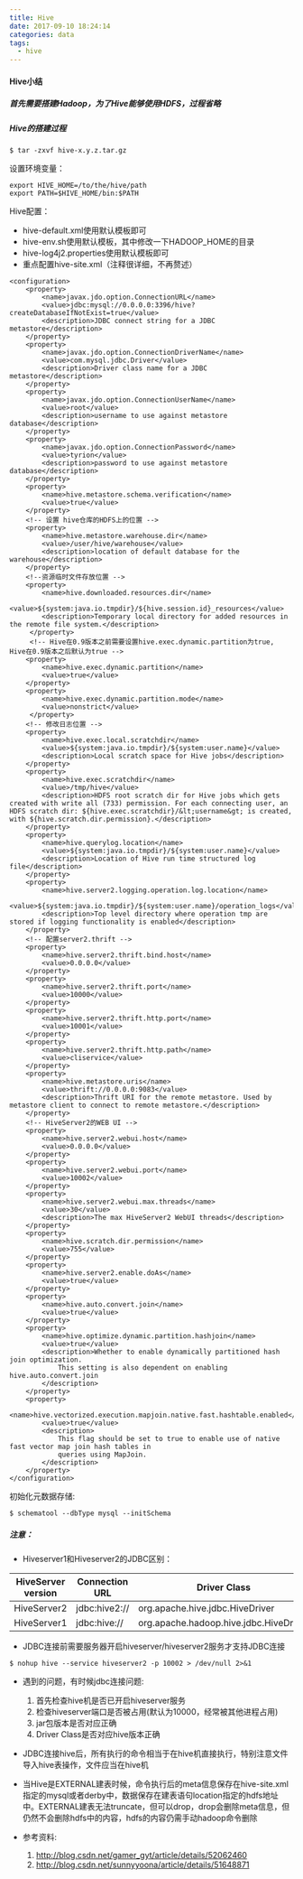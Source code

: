 ```yaml
---
title: Hive
date: 2017-09-10 18:24:14
categories: data
tags: 
  - hive
---
```


#### Hive小结

##### 首先需要搭建Hadoop，为了Hive能够使用HDFS，过程省略

##### Hive的搭建过程

```
$ tar -zxvf hive-x.y.z.tar.gz
```

设置环境变量：

```
export HIVE_HOME=/to/the/hive/path
export PATH=$HIVE_HOME/bin:$PATH
```

Hive配置：

- hive-default.xml使用默认模板即可
- hive-env.sh使用默认模板，其中修改一下HADOOP_HOME的目录
- hive-log4j2.properties使用默认模板即可
- 重点配置hive-site.xml（注释很详细，不再赘述）

<!-- more -->

```
<configuration>
    <property>
        <name>javax.jdo.option.ConnectionURL</name>
        <value>jdbc:mysql://0.0.0.0:3396/hive?createDatabaseIfNotExist=true</value>
        <description>JDBC connect string for a JDBC metastore</description>
    </property>
    <property>
        <name>javax.jdo.option.ConnectionDriverName</name>
        <value>com.mysql.jdbc.Driver</value>
        <description>Driver class name for a JDBC metastore</description>
    </property>
    <property>
        <name>javax.jdo.option.ConnectionUserName</name>
        <value>root</value>
        <description>username to use against metastore database</description>
    </property>
    <property>
        <name>javax.jdo.option.ConnectionPassword</name>
        <value>tyrion</value>
        <description>password to use against metastore database</description>
    </property>
    <property>
        <name>hive.metastore.schema.verification</name>
        <value>true</value>
    </property>
    <!-- 设置 hive仓库的HDFS上的位置 -->
    <property>
        <name>hive.metastore.warehouse.dir</name>
        <value>/user/hive/warehouse</value>
        <description>location of default database for the warehouse</description>
    </property>
    <!--资源临时文件存放位置 -->
    <property>
        <name>hive.downloaded.resources.dir</name>
        <value>${system:java.io.tmpdir}/${hive.session.id}_resources</value>
        <description>Temporary local directory for added resources in the remote file system.</description>
     </property>
     <!-- Hive在0.9版本之前需要设置hive.exec.dynamic.partition为true, Hive在0.9版本之后默认为true -->
    <property>
        <name>hive.exec.dynamic.partition</name>
        <value>true</value>
    </property>
    <property>
        <name>hive.exec.dynamic.partition.mode</name>
        <value>nonstrict</value>
     </property>
    <!-- 修改日志位置 -->
    <property>
        <name>hive.exec.local.scratchdir</name>
        <value>${system:java.io.tmpdir}/${system:user.name}</value>
        <description>Local scratch space for Hive jobs</description>
    </property>
    <property>
        <name>hive.exec.scratchdir</name>
        <value>/tmp/hive</value>
        <description>HDFS root scratch dir for Hive jobs which gets created with write all (733) permission. For each connecting user, an HDFS scratch dir: ${hive.exec.scratchdir}/&lt;username&gt; is created, with ${hive.scratch.dir.permission}.</description>
    </property>
    <property>
        <name>hive.querylog.location</name>
        <value>${system:java.io.tmpdir}/${system:user.name}</value>
        <description>Location of Hive run time structured log file</description>
    </property>
    <property>
        <name>hive.server2.logging.operation.log.location</name>
        <value>${system:java.io.tmpdir}/${system:user.name}/operation_logs</value>
        <description>Top level directory where operation tmp are stored if logging functionality is enabled</description>
    </property>
    <!-- 配置server2.thrift -->
    <property>
        <name>hive.server2.thrift.bind.host</name>
        <value>0.0.0.0</value>
    </property>
    <property>
        <name>hive.server2.thrift.port</name>
        <value>10000</value>
    </property>
    <property>
        <name>hive.server2.thrift.http.port</name>
        <value>10001</value>
    </property>
    <property>
        <name>hive.server2.thrift.http.path</name>
        <value>cliservice</value>
    </property>
    <property>
    	<name>hive.metastore.uris</name>
    	<value>thrift://0.0.0.0:9083</value>
    	<description>Thrift URI for the remote metastore. Used by metastore client to connect to remote metastore.</description>
    </property>
    <!-- HiveServer2的WEB UI -->
    <property>
        <name>hive.server2.webui.host</name>
        <value>0.0.0.0</value>
    </property>
    <property>
        <name>hive.server2.webui.port</name>
        <value>10002</value>
    </property>
    <property>
    	<name>hive.server2.webui.max.threads</name>
    	<value>30</value>
    	<description>The max HiveServer2 WebUI threads</description>
    </property>
    <property>
        <name>hive.scratch.dir.permission</name>
        <value>755</value>
    </property>
    <property>
        <name>hive.server2.enable.doAs</name>
        <value>true</value>
    </property>
    <property>
        <name>hive.auto.convert.join</name>
        <value>true</value>
    </property>
    <property>
    	<name>hive.optimize.dynamic.partition.hashjoin</name>
    	<value>true</value>
    	<description>Whether to enable dynamically partitioned hash join optimization.
      		This setting is also dependent on enabling hive.auto.convert.join
    	</description>
    </property>
    <property>
    	<name>hive.vectorized.execution.mapjoin.native.fast.hashtable.enabled</name>
    	<value>true</value>
    	<description>
      	    This flag should be set to true to enable use of native fast vector map join hash tables in
      	    queries using MapJoin.
    	</description>
    </property>
</configuration>
```

初始化元数据存储:

```
$ schematool --dbType mysql --initSchema
```

##### 注意：

- Hiveserver1和Hiveserver2的JDBC区别：

HiveServer version |  Connection URL | Driver Class
---|---|---
HiveServer2 | jdbc:hive2:// | org.apache.hive.jdbc.HiveDriver
HiveServer1 | jdbc:hive:// | org.apache.hadoop.hive.jdbc.HiveDriver

- JDBC连接前需要服务器开启hiveserver/hiveserver2服务才支持JDBC连接

```
$ nohup hive --service hiveserver2 -p 10002 > /dev/null 2>&1
```

- 遇到的问题，有时候jdbc连接问题:
    1. 首先检查hive机是否已开启hiveserver服务
    2. 检查hiveserver端口是否被占用(默认为10000，经常被其他进程占用)
    3. jar包版本是否对应正确
    4. Driver Class是否对应hive版本正确
    
- JDBC连接hive后，所有执行的命令相当于在hive机直接执行，特别注意文件导入hive表操作，文件应当在hive机

- 当Hive是EXTERNAL建表时候，命令执行后的meta信息保存在hive-site.xml指定的mysql或者derby中，数据保存在建表语句location指定的hdfs地址中。EXTERNAL建表无法truncate，但可以drop，drop会删除meta信息，但仍然不会删除hdfs中的内容，hdfs的内容仍需手动hadoop命令删除

- 参考资料:
    1. http://blog.csdn.net/gamer_gyt/article/details/52062460
    2. http://blog.csdn.net/sunnyyoona/article/details/51648871

